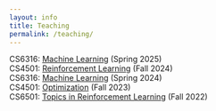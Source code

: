 ```yaml
---
layout: info
title: Teaching 
permalink: /teaching/
---
```


CS6316: [Machine Learning]() (Spring 2025)  
CS4501: [Reinforcement Learning]() (Fall 2024)  
CS6316: [Machine Learning](/teaching/cs6316_spring_24/index) (Spring 2024)  
CS4501: [Optimization](/teaching/cs4501_fall_23/index) (Fall 2023)  
CS6501: [Topics in Reinforcement Learning](/teaching/cs6501_fall_22/index) (Fall 2022)
